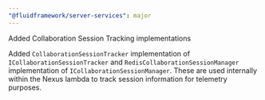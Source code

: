 ```yaml
---
"@fluidframework/server-services": major
---
```


Added Collaboration Session Tracking implementations

Added `CollaborationSessionTracker` implementation of `ICollaborationSessionTracker` and `RedisCollaborationSessionManager` implementation of `ICollaborationSessionManager`. These are used internally within the Nexus lambda to track session information for telemetry purposes.
